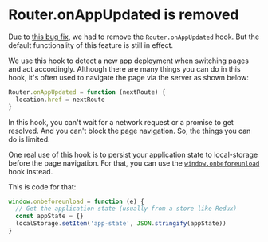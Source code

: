 # Router.onAppUpdated is removed

Due to [this bug fix](https://github.com/zeit/next.js/pull/3849), we had to remove the `Router.onAppUpdated` hook. But the default functionality of this feature is still in effect.

We use this hook to detect a new app deployment when switching pages and act accordingly. Although there are many things you can do in this hook, it's often used to navigate the page via the server as shown below:

```js
Router.onAppUpdated = function (nextRoute) {
  location.href = nextRoute
}
```

In this hook, you can't wait for a network request or a promise to get resolved. And you can't block the page navigation. So, the things you can do is limited.

One real use of this hook is to persist your application state to local-storage before the page navigation. For that, you can use the [`window.onbeforeunload`](https://developer.mozilla.org/en-US/docs/Web/API/WindowEventHandlers/onbeforeunload) hook instead.

This is code for that:

```js
window.onbeforeunload = function (e) {
  // Get the application state (usually from a store like Redux)
  const appState = {}
  localStorage.setItem('app-state', JSON.stringify(appState))
}
```
